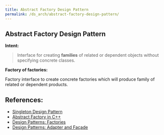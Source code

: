 ```yaml
---
title: Abstract Factory Design Pattern
permalink: /ds_arch/abstract-factory-design-pattern/
---  
```


## Abstract Factory Design Pattern

**Intent:**  

> Interface for creating **families** of related or dependent objects without specifying concrete
classes.

**Factory of factories:**  

Factory interface to create concrete factories which will produce family of related or dependent products.

## References:

* [Singleton Design Pattern](https://sourcemaking.com/design_patterns/singleton)
* [Abstract Factory in C++](https://refactoring.guru/design-patterns/abstract-factory/cpp/example)
* [Design Patterns: Factories](https://www.youtube.com/watch?v=JEk7B_GUErc)
* [Design Patterns: Adapter and Façade](https://www.youtube.com/watch?v=XYa0rmRMZ1Q)